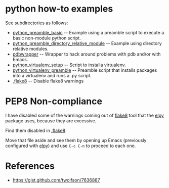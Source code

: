 python how-to examples
======================

See subdirectories as follows:

* [python_preamble_basic](python_preamble_basic/README.md) -- Example using a preamble script to execute a basic non-module python script.
* [python_preamble_directory_relative_module](python_preamble_directory_relative_module/README.md) -- Example using directory relative modules.
* [pdbwrapper](pdbwrapper/README.md) -- Wrapper to hack around problems with pdb and/or with Emacs.
* [python_virtualenv_setup](python_virtualenv_setup/README.md) -- Script to installa virtualenv.
* [python_virtualenv_preamble](python_virtualenv_preamble/README.md) -- Preamble script that installs packages into a virtualenv and runs a .py script.
* [.flake8](.flake8) -- Disable flake8 warnings

PEP8 Non-compliance
===================

I have disabled some of the warnings coming out of
[flake8](https://pypi.python.org/pypi/flake8) tool that the
[elpy](https://github.com/jorgenschaefer/elpy) package uses, because
they are excessive.

Find them disabled in [.flake8](.flake8).

Move that file aside and see them by opening up Emacs (previously
configured with [elpy](https://github.com/jorgenschaefer/elpy)) and
use `C-c C-n` to proceed to each one.

References
==========

* https://gist.github.com/twolfson/7636887
